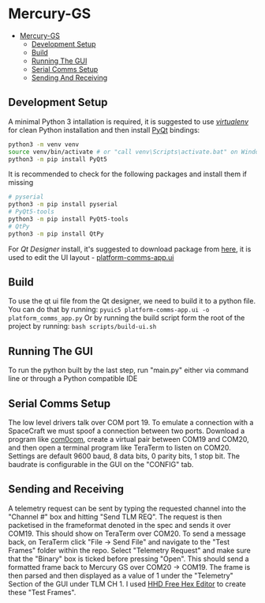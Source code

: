 # Mercury-GS

- [Mercury-GS](#mercury-gs)
  - [Development Setup](#development-setup)
  - [Build](#build)
  - [Running The GUI](#running-the-gui)
  - [Serial Comms Setup](#serial-comms-setup)
  - [Sending And Receiving](#sending-and-receiving)

## Development Setup

A minimal Python 3 intallation is required, it is suggested to use [*virtualenv*](https://pypi.org/project/virtualenv/) for clean Python installation and then install [PyQt](https://www.riverbankcomputing.com/static/Docs/PyQt5/designer.html) bindings:

```bash
python3 -m venv venv
source venv/bin/activate # or "call venv\Scripts\activate.bat" on Windows for initialize virtual environment
python3 -m pip install PyQt5
```
It is recommended to check for the following packages and install them if missing
```bash
# pyserial
python3 -m pip install pyserial
# PyQt5-tools
python3 -m pip install PyQt5-tools
# QtPy
python3 -m pip install QtPy
```
For *Qt Designer* install, it's suggested to download package from [here](https://build-system.fman.io/qt-designer-download), it is used to edit the UI layout - [platform-comms-app.ui](platform-comms-app.ui)

## Build
To use the qt ui file from the Qt designer, we need to build it to a python file.
You can do that by running: `pyuic5 platform-comms-app.ui -o platform_comms_app.py`
Or by running the build script form the root of the project by running: `bash scripts/build-ui.sh`

## Running The GUI
To run the python built by the last step, run "main.py" either via command line or through a Python compatible IDE

## Serial Comms Setup
The low level drivers talk over COM port 19. To emulate a connection with a SpaceCraft we must spoof a connection between two ports.
Download a program like [com0com](http://com0com.sourceforge.net/), create a virtual pair between COM19 and COM20, and then open a terminal program like TeraTerm to listen on COM20. Settings are default 9600 baud, 8 data bits, 0 parity bits, 1 stop bit. The baudrate is configurable in the GUI on the "CONFIG" tab.

## Sending and Receiving
A telemetry request can be sent by typing the requested channel into the "Channel #" box and hitting "Send TLM REQ". The request is then packetised in the frameformat denoted in the spec and sends it over COM19. This should show on TeraTerm over COM20.
To send a message back, on TeraTerm click "File -> Send File" and navigate to the "Test Frames" folder within the repo. Select "Telemetry Request" and make sure that the "Binary" box is ticked before pressing "Open". This should send a formatted frame back to Mercury GS over COM20 -> COM19. The frame is then parsed and then displayed as a value of 1 under the "Telemetry" Section of the GUI under TLM CH 1.
I used [HHD Free Hex Editor](https://www.hhdsoftware.com/free-hex-editor) to create these "Test Frames".

